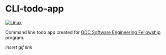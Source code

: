 # CLI-todo-app
[![Linux](https://img.shields.io/static/v1?label=os&message=Linux&logo=linux&color=green)]()

Command line todo app created for [GDC Software Engineering Fellowship](https://fullstack.gdc.network/?utm_source=sendinblue&utm_campaign=GDC_-_Not_Selected&utm_medium=email) program.

*insert gif link*
